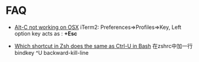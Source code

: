 # FAQ #
* [Alt-C not working on OSX](https://github.com/junegunn/fzf/issues/164)
iTerm2: Preferences=>Profiles=>Key, Left option key acts as : __+Esc__

* [Which shortcut in Zsh does the same as Ctrl-U in Bash](https://stackoverflow.com/questions/3483604/which-shortcut-in-zsh-does-the-same-as-ctrl-u-in-bash)
在zshrc中加一行
bindkey \^U backward-kill-line

